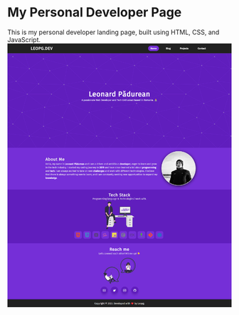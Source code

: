 # My Personal Developer Page
This is my personal developer landing page, built using HTML, CSS, and JavaScript.
![website capture](https://github.com/leopg1/personal-website/blob/main/assets/img/screencapture-leopg-dev-2023-04-08-16_42_37.png/)
